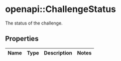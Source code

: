 # openapi::ChallengeStatus

The status of the challenge.

## Properties

| Name | Type | Description | Notes |
| ---- | ---- | ----------- | ----- |
